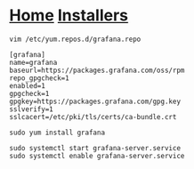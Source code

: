 # [Home](https://div-oops.github.io/mugivar) [Installers](https://div-oops.github.io/mugivar/installers)
```
vim /etc/yum.repos.d/grafana.repo

[grafana]
name=grafana
baseurl=https://packages.grafana.com/oss/rpm
repo_gpgcheck=1
enabled=1
gpgcheck=1
gpgkey=https://packages.grafana.com/gpg.key
sslverify=1
sslcacert=/etc/pki/tls/certs/ca-bundle.crt
```
```
sudo yum install grafana
```
```
sudo systemctl start grafana-server.service 
sudo systemctl enable grafana-server.service 

```